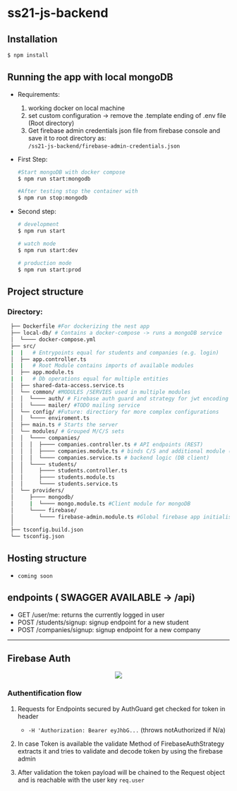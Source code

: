 # ss21-js-backend

## Installation

```bash
$ npm install
```

## Running the app with local mongoDB

- Requirements: 
  1. working docker on local machine
  2. set custom configuration -> remove the .template ending of .env file (Root directory)
  3. Get firebase admin credentials json file from firebase console and save it to root directory as:  
    ```/ss21-js-backend/firebase-admin-credentials.json```

-  First Step: 
    ```bash
    #Start mongoDB with docker compose
    $ npm run start:mongodb

    #After testing stop the container with
    $ npm run stop:mongodb
    ```


- Second step:
    ```bash
    # development
    $ npm run start

    # watch mode
    $ npm run start:dev

    # production mode
    $ npm run start:prod
    ```

## Project structure

### Directory:
```bash
 ├── Dockerfile #For dockerizing the nest app
 ├── local-db/ # Contains a docker-compose -> runs a mongoDB service
 │  └──── docker-compose.yml
 ├── src/
 |  |   # Entrypoints equal for students and companies (e.g. login)
 │  ├── app.controller.ts 
 |  |   # Root Module contains imports of available modules
 │  ├── app.module.ts
 |  |   # Db operations equal for multiple entities
 │  ├── shared-data-access.service.ts    
 │  └── common/ #MODULES /SERVIES used in multiple modules 
 │  │  └──── auth/ # Firebase auth guard and strategy for jwt encoding
 │  │  └──── mailer/ #TODO mailing service
 │  └── config/ #Future: directiory for more complex configurations
 │  │  └──── enviroment.ts
 │  ├── main.ts # Starts the server
 │  └── modules/ # Grouped M/C/S sets
 │  │  └──── companies/
 │  │  │  ├──── companies.controller.ts # API endpoints (REST)
 │  │  │  ├──── companies.module.ts # binds C/S and additional module (DI)
 │  │  │  └──── companies.service.ts # backend logic (DB client)
 │  │  └──── students/
 │  │     ├──── students.controller.ts
 │  │     ├──── students.module.ts
 │  │     └──── students.service.ts
 │  └── providers/
 │     ├──── mongodb/
 │     |  └──── mongo.module.ts #Client module for mongoDB
 │     └──── firebase/
 │        └──── firebase-admin.module.ts #Global firebase app initialisation
 │
 ├── tsconfig.build.json
 └── tsconfig.json
```

## Hosting structure
- ``coming soon``

## endpoints ( SWAGGER AVAILABLE -> /api)

- GET /user/me: returns the currently logged in user
- POST /students/signup: signup endpoint for a new student
- POST /companies/signup: signup endpoint for a new company

-----
## Firebase Auth
<center><img src="https://docs.nestjs.com/assets/Guards_1.png"></center>

### Authentification flow
1. Requests for Endpoints secured by AuthGuard get checked for token in header
    - ``-H 'Authorization: Bearer eyJhbG...``
  (throws notAuthorized if N/a)
2. In case Token is available the validate Method of FirebaseAuthStrategy extracts it and tries to validate and decode token by using the firebase admin

3. After validation the token payload will be chained to the Request object and is reachable with the user key ``req.user``
